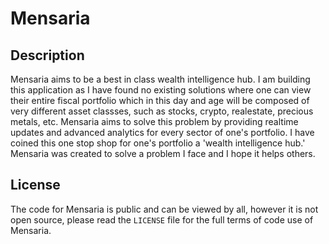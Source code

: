 # Mensaria

## Description

Mensaria aims to be a best in class wealth intelligence hub. I am building this application as I have found no existing solutions where one can view their entire fiscal portfolio which in this day and age will be composed of very different asset classses, such as stocks, crypto, realestate, precious metals, etc. Mensaria aims to solve this problem by providing realtime updates and advanced analytics for every sector of one's portfolio. I have coined this one stop shop for one's portfolio a 'wealth intelligence hub.' Mensaria was created to solve a problem I face and I hope it helps others.

## License

The code for Mensaria is public and can be viewed by all, however it is not open source, please read the `LICENSE` file for the full terms of code use of Mensaria.

